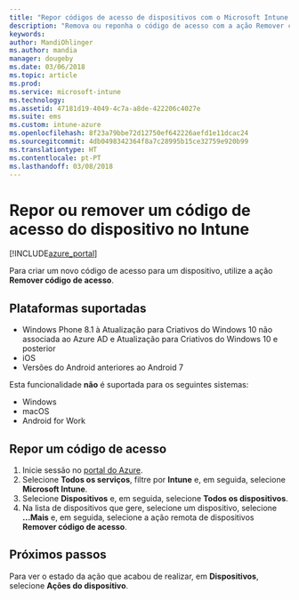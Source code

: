 ```yaml
---
title: "Repor códigos de acesso de dispositivos com o Microsoft Intune – Azure | Microsoft Docs"
description: "Remova ou reponha o código de acesso com a ação Remover código de acesso nos dispositivos dos quais faça a gestão ou monitorização com o Intune."
keywords: 
author: MandiOhlinger
ms.author: mandia
manager: dougeby
ms.date: 03/06/2018
ms.topic: article
ms.prod: 
ms.service: microsoft-intune
ms.technology: 
ms.assetid: 47181d19-4049-4c7a-a8de-422206c4027e
ms.suite: ems
ms.custom: intune-azure
ms.openlocfilehash: 8f23a79bbe72d12750ef642226aefd1e11dcac24
ms.sourcegitcommit: 4db0498342364f8a7c28995b15ce32759e920b99
ms.translationtype: HT
ms.contentlocale: pt-PT
ms.lasthandoff: 03/08/2018
---
```

# <a name="reset-or-remove-a-device-passcode-in-intune"></a>Repor ou remover um código de acesso do dispositivo no Intune

[!INCLUDE[azure_portal](./includes/azure_portal.md)]

Para criar um novo código de acesso para um dispositivo, utilize a ação **Remover código de acesso**.

## <a name="supported-platforms"></a>Plataformas suportadas

- Windows Phone 8.1 à Atualização para Criativos do Windows 10 não associada ao Azure AD e Atualização para Criativos do Windows 10 e posterior
- iOS
- Versões do Android anteriores ao Android 7

Esta funcionalidade **não** é suportada para os seguintes sistemas:

- Windows
- macOS
- Android for Work

## <a name="reset-a-passcode"></a>Repor um código de acesso

1. Inicie sessão no [portal do Azure](https://portal.azure.com).
2. Selecione **Todos os serviços**, filtre por **Intune** e, em seguida, selecione **Microsoft Intune**.
3. Selecione **Dispositivos** e, em seguida, selecione **Todos os dispositivos**.
4. Na lista de dispositivos que gere, selecione um dispositivo, selecione **...Mais** e, em seguida, selecione a ação remota de dispositivos **Remover código de acesso**.

## <a name="next-steps"></a>Próximos passos

Para ver o estado da ação que acabou de realizar, em **Dispositivos**, selecione **Ações do dispositivo**.
